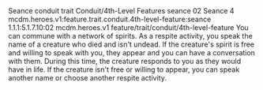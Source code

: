 <ability>
  <name>Seance</name>
  <metadata>
    <class>conduit</class>
    <feature_type>trait</feature_type>
    <file_dpath>Conduit/4th-Level Features</file_dpath>
    <item_id>seance</item_id>
    <item_index>02</item_index>
    <item_name>Seance</item_name>
    <level>4</level>
    <scc>mcdm.heroes.v1:feature.trait.conduit.4th-level-feature:seance</scc>
    <scdc>1.1.1:5.1.7.10:02</scdc>
    <source>mcdm.heroes.v1</source>
    <type>feature/trait/conduit/4th-level-feature</type>
  </metadata>
  <effects>
    <effect type="mundane">You can commune with a network of spirits. As a respite activity, you speak the name of a creature who died and isn&apos;t undead. If the creature&apos;s spirit is free and willing to speak with you, they appear and you can have a conversation with them. During this time, the creature responds to you as they would have in life. If the creature isn&apos;t free or willing to appear, you can speak another name or choose another respite activity.</effect>
  </effects>
</ability>
